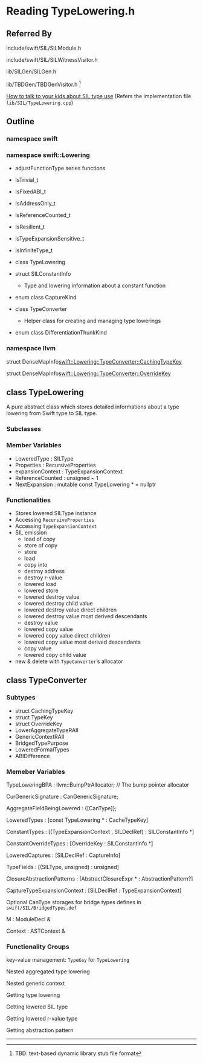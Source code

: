 # Reading TypeLowering.h

## Referred By

include/swift/SIL/SILModule.h

include/swift/SIL/SILWitnessVisitor.h

lib/SILGen/SILGen.h

lib/TBDGen/TBDGenVisitor.h [^1]

[How to talk to your kids about SIL type use](https://medium.com/@slavapestov/how-to-talk-to-your-kids-about-sil-type-use-6b45f7595f43) (Refers the implementation file `lib/SIL/TypeLowering.cpp`)

## Outline

### namespace swift

### namespace swift::Lowering

- adjustFunctionType series functions

- IsTrivial_t
- IsFixedABI_t
- IsAddressOnly_t
- IsReferenceCounted_t
- IsResillent_t
- IsTypeExpansionSensitive_t
- IsInfiniteType_t

- class TypeLowering
- struct SILConstantInfo
	- Type and lowering information about a constant function
- enum class CaptureKind
- class TypeConverter
	- Helper class for creating and managing type lowerings
- enum class DifferentiationThunkKind

### namespace llvm

struct DenseMapInfo<swift::Lowering::TypeConverter::CachingTypeKey>

struct DenseMapInfo<swift::Lowering::TypeConverter::OverrideKey>

## class TypeLowering

A pure abstract class which stores detailed informations about a type lowering from Swift type to SIL type.

### Subclasses



### Member Variables

- LoweredType : SILType
- Properties : RecursiveProperties
- expansionContext : TypeExpansionContext
- ReferenceCounted : unsigned ~ 1
- NextExpansion : mutable const TypeLowering * = nullptr

### Functionalities

- Stores lowered SILType instance
- Accessing `RecursiveProperties`
- Accessing `TypeExpansionContext`
- SIL emission
	- load of copy
	- store of copy
	- store
	- load
	- copy into
	- destroy address
	- destroy r-value
	- lowered load
	- lowered store
	- lowered destroy value
	- lowered destroy child value
	-  lowered destroy value direct children
	-  lowered destroy value most derived descendants
	-  destroy value
	-  lowered copy value
	-  lowered copy value direct children
	-  lowered copy value most derived descendants
	-  copy value
	-  lowered copy child value
- new & delete with `TypeConverter`’s allocator

## class TypeConverter

### Subtypes

- struct CachingTypeKey
- struct TypeKey
- struct OverrideKey
- LowerAggregateTypeRAII
- GenericContextRAII
- BridgedTypePurpose
- LoweredFormalTypes
- ABIDifference

### Memeber Variables

<private>

TypeLoweringBPA : llvm::BumpPtrAllocator; // The bump pointer allocator

CurGenericSignature : CanGenericSignature;

AggregateFieldBeingLowered  : {[CanType]};

LoweredTypes : [const TypeLowering * : CacheTypeKey]

ConstantTypes : [(TypeExpansionContext , SILDeclRef) : SILConstantInfo *]

ConstantOverrideTypes : [OverrideKey : SILConstantInfo *]

LoweredCaptures : [SILDeclRef : CaptureInfo]

TypeFields : [(SILType, unsigned) : unsigned]

ClosureAbstractionPatterns : [AbstractClosureExpr * :  AbstractionPattern?]

CaptureTypeExpansionContext : [SILDeclRef : TypeExpansionContext]

Optional CanType storages for bridge types defines in `swift/SIL/BridgedTypes.def`

<public>

M : ModuleDecl &

Context : ASTContext &

### Functionality Groups

key-value management: `TypeKey` for `TypeLowering`

Nested aggregated type lowering

Nested generic context

Getting type lowering

Getting lowered SIL type

Getting lowered r-value type

Getting abstraction pattern



- - -

[^1]: TBD:  text-based dynamic library stub file format